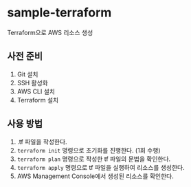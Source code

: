 # sample-terraform
Terraform으로 AWS 리소스 생성

## 사전 준비
1. Git 설치
2. SSH 활성화
3. AWS CLI 설치
4. Terraform 설치

## 사용 방법
1. .tf 파일을 작성한다.
2. ```terraform init``` 명령으로 초기화를 진행한다. (1회 수행)
3. ```terraform plan``` 명령으로 작성한 tf 파일의 문법을 확인한다.
4. ```terraform apply``` 명령으로 tf 파일을 실행하여 리소스를 생성한다.
5. AWS Management Console에서 생성된 리소스를 확인한다.